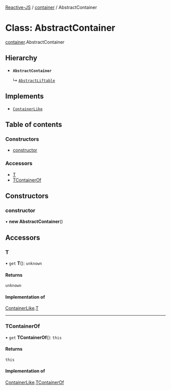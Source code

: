 [Reactive-JS](../README.md) / [container](../modules/container.md) / AbstractContainer

# Class: AbstractContainer

[container](../modules/container.md).AbstractContainer

## Hierarchy

- **`AbstractContainer`**

  ↳ [`AbstractLiftable`](liftable.AbstractLiftable.md)

## Implements

- [`ContainerLike`](../interfaces/container.ContainerLike.md)

## Table of contents

### Constructors

- [constructor](container.AbstractContainer.md#constructor)

### Accessors

- [T](container.AbstractContainer.md#t)
- [TContainerOf](container.AbstractContainer.md#tcontainerof)

## Constructors

### constructor

• **new AbstractContainer**()

## Accessors

### T

• `get` **T**(): `unknown`

#### Returns

`unknown`

#### Implementation of

[ContainerLike](../interfaces/container.ContainerLike.md).[T](../interfaces/container.ContainerLike.md#t)

___

### TContainerOf

• `get` **TContainerOf**(): `this`

#### Returns

`this`

#### Implementation of

[ContainerLike](../interfaces/container.ContainerLike.md).[TContainerOf](../interfaces/container.ContainerLike.md#tcontainerof)
